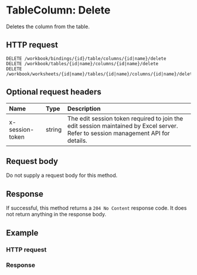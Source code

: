 # TableColumn: Delete

Deletes the column from the table.
## HTTP request
```http
DELETE /workbook/bindings/{id}/table/columns/{id|name}/delete
DELETE /workbook/tables/{id|name}/columns/{id|name}/delete
DELETE /workbook/worksheets/{id|name}/tables/{id|name}/columns/{id|name}/delete
```
## Optional request headers
| Name       | Type | Description|
|:-----------|:------|:----------|
| x-session-token   | string  | The edit session token required to join the edit session maintained by Excel server. Refer to session management API for details.|

## Request body
Do not supply a request body for this method.


## Response
If successful, this method returns a `204 No Content` response code. It does not return anything in the response body.
## Example
### HTTP request
### Response
